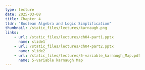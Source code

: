 ```yaml
---
type: lecture
date: 2025-03-08
title: Chapter 4
tldr: "Boolean Algebra and Logic Simplification"
thumbnail: /static_files/lectures/karnaugh.png
links:
    - url: /static_files/lectures/ch04-part1.pptx
      name: slide1
    - url: /static_files/lectures/ch04-part2.pptx
      name: slide2
    - url: /static_files/lectures/5-variable_karnaugh_Map.pdf
      name: 5-variable karnaugh Map
---
```

